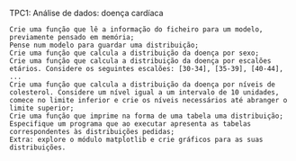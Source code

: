 TPC1: Análise de dados: doença cardíaca



    Crie uma função que lê a informação do ficheiro para um modelo, previamente pensado em memória;
    Pense num modelo para guardar uma distribuição;
    Crie uma função que calcula a distribuição da doença por sexo;
    Crie uma função que calcula a distribuição da doença por escalões etários. Considere os seguintes escalões: [30-34], [35-39], [40-44], ...
    Crie uma função que calcula a distribuição da doença por níveis de colesterol. Considere um nível igual a um intervalo de 10 unidades, comece no limite inferior e crie os níveis necessários até abranger o limite superior;
    Crie uma função que imprime na forma de uma tabela uma distribuição;
    Especifique um programa que ao executar apresenta as tabelas correspondentes às distribuições pedidas;
    Extra: explore o módulo matplotlib e crie gráficos para as suas distribuições.
